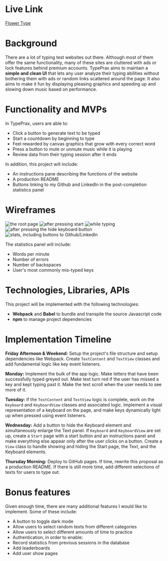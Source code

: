 # Live Link

[Flower Type](https://flower-type.herokuapp.com)

# Background

There are a lot of typing test websites out there. Although most of them offer the same functionality, many of these sites are cluttered with ads or lock features behind premium accounts. TypePrax aims to maintain a **simple and clean UI** that lets any user analyze their typing abilities without bothering them with ads or random links scattered around the page. It also aims to make it fun by displaying pleasing graphics and speeding up and slowing down music based on performance.


# Functionality and MVPs

In TypePrax, users are able to:

 - Click a button to generate text to be typed
 - Start a countdown by beginning to type
 - Feel rewarded by canvas graphics that grow with every correct word
 - Press a button to mute or unmute music while it is playing
 - Review data from their typing session after it ends


In addition, this project will include:

- An instructions pane describing the functions of the website
- A production README
- Buttons linking to my Github and LinkedIn in the post-completion statistics panel


# Wireframes

![the root page](https://i.imgur.com/gFUS2FX.png)
![after pressing start](https://i.imgur.com/7fyjfvU.png)
![while typing](https://i.imgur.com/FcvxNJH.png)
![after pressing the hide keyboard button](https://i.imgur.com/0WN0axq.png)
![stats, including buttons to Github/LinkedIn](https://i.imgur.com/oMRAwXb.png)


The statistics panel will include:

- Words per minute
- Number of errors
- Number of backspaces
- User's most commonly mis-typed keys


# Technologies, Libraries, APIs

This project will be implemented with the following technologies:

- **Webpack** and **Babel** to bundle and transpile the source Javascript code
- **npm** to manage project dependencies


# Implementation Timeline

**Friday Afternoon & Weekend:** Setup the project's file structure and setup dependencies like Webpack.  Create `TextContent` and `TextView` classes and add fundamental logic like key event listeners.

**Monday:** Implement the bulk of the app logic. Make letters that have been successfully typed greyed out. Make text turn red if the user has missed a key and kept typing past it. Make the text scroll when the user needs to see more of it.

**Tuesday:** If the `TextContent` and `TextView` logic is complete, work on the `Keyboard` and `KeyboardView` classes and associated logic. Implement a visual representation of a keyboard on the page, and make keys dynamically light up when pressed using event listeners.

**Wednesday:** Add a button to hide the Keyboard element and simultaneously enlarge the Text panel. If `Keyboard` and `KeyboardView` are set up, create a `Start` page with a start button and an instructions panel and make everything else appear only after the user clicks on a button. Create a `View` class to handle showing and hiding the Start page, the Text, and the Keyboard elements.

**Thursday Morning:** Deploy to GitHub pages. If time, rewrite this proposal as a production README. If there is still more time, add different selections of texts for users to type out.


# Bonus features

Given enough time, there are many additional features I would like to implement. Some of these include:

- A button to toggle dark mode
- Allow users to select random texts from different categories
- Allow users to select different amounts of time to practice
- Authentication, in order to enable:
- Record statistics from previous sessions in the database
- Add leaderboards
- Add user show pages
